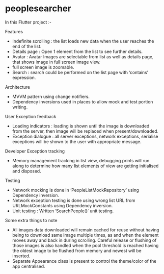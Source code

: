 # peoplesearcher

In this Flutter project :-

Features
- Indefinite scrolling : the list loads new data when the user reaches the end of the list.
- Details page : Open 1 element from the list to see further details.
- Avatar : Avatar Images are selectable from list as well as details page, that shows image in full screen image view.
- full screen image is zoomable.
- Search : search could be performed on the list page with ‘contains’ expression.

Architecture
- MVVM pattern using change notifiers.
- Dependency inversions used in places to allow mock and test portion writing.

User Exception feedback
- Loading indicators : loading is shown until the image is downloaded from the server, then image will be replaced when present/downloaded.
- Exception dialogue : all server exceptions, network exceptions, serialise exceptions will be shown to the user with appropriate message.

Developer Exception tracking
- Memory management tracking in list view, debugging prints will run along to determine how many list elements of view are getting initialised and disposed.

Testing
- Network mocking is done in ‘PeopleListMockRepository’ using Dependency inversion.
- Network exception testing is done using wrong list URL from URLMockConstants using Dependency inversion.
- Unit testing : Written ‘SearchPeople()’ unit testing.

Some extra things to note
- All images data downloaded will remain cached for reuse without having being to download same image multiple times, as and when the element moves away and back in during scrolling. Careful release or flushing of those images is also handled when the pool threshold is reached having the oldest image to be flushed from memory and newest will be inserted.
- Separate Appearance class is present to control the theme/color of the app centralised.


